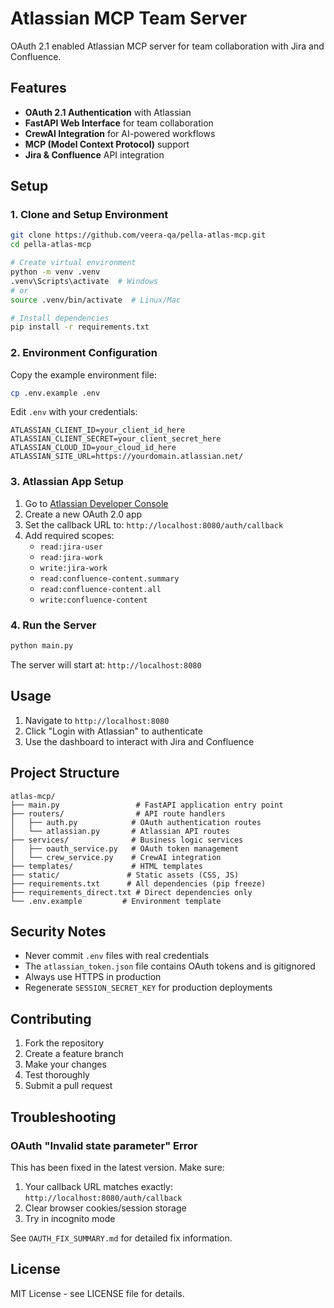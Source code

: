 # Atlassian MCP Team Server

OAuth 2.1 enabled Atlassian MCP server for team collaboration with Jira and Confluence.

## Features

- **OAuth 2.1 Authentication** with Atlassian
- **FastAPI Web Interface** for team collaboration
- **CrewAI Integration** for AI-powered workflows
- **MCP (Model Context Protocol)** support
- **Jira & Confluence** API integration

## Setup

### 1. Clone and Setup Environment

```bash
git clone https://github.com/veera-qa/pella-atlas-mcp.git
cd pella-atlas-mcp

# Create virtual environment
python -m venv .venv
.venv\Scripts\activate  # Windows
# or
source .venv/bin/activate  # Linux/Mac

# Install dependencies
pip install -r requirements.txt
```

### 2. Environment Configuration

Copy the example environment file:
```bash
cp .env.example .env
```

Edit `.env` with your credentials:
```env
ATLASSIAN_CLIENT_ID=your_client_id_here
ATLASSIAN_CLIENT_SECRET=your_client_secret_here
ATLASSIAN_CLOUD_ID=your_cloud_id_here
ATLASSIAN_SITE_URL=https://yourdomain.atlassian.net/
```

### 3. Atlassian App Setup

1. Go to [Atlassian Developer Console](https://developer.atlassian.com/console)
2. Create a new OAuth 2.0 app
3. Set the callback URL to: `http://localhost:8080/auth/callback`
4. Add required scopes:
   - `read:jira-user`
   - `read:jira-work`
   - `write:jira-work`
   - `read:confluence-content.summary`
   - `read:confluence-content.all`
   - `write:confluence-content`

### 4. Run the Server

```bash
python main.py
```

The server will start at: `http://localhost:8080`

## Usage

1. Navigate to `http://localhost:8080`
2. Click "Login with Atlassian" to authenticate
3. Use the dashboard to interact with Jira and Confluence

## Project Structure

```
atlas-mcp/
├── main.py                 # FastAPI application entry point
├── routers/                # API route handlers
│   ├── auth.py            # OAuth authentication routes
│   └── atlassian.py       # Atlassian API routes
├── services/              # Business logic services
│   ├── oauth_service.py   # OAuth token management
│   └── crew_service.py    # CrewAI integration
├── templates/             # HTML templates
├── static/               # Static assets (CSS, JS)
├── requirements.txt      # All dependencies (pip freeze)
├── requirements_direct.txt # Direct dependencies only
└── .env.example         # Environment template

```

## Security Notes

- Never commit `.env` files with real credentials
- The `atlassian_token.json` file contains OAuth tokens and is gitignored
- Always use HTTPS in production
- Regenerate `SESSION_SECRET_KEY` for production deployments

## Contributing

1. Fork the repository
2. Create a feature branch
3. Make your changes
4. Test thoroughly
5. Submit a pull request

## Troubleshooting

### OAuth "Invalid state parameter" Error

This has been fixed in the latest version. Make sure:
1. Your callback URL matches exactly: `http://localhost:8080/auth/callback`
2. Clear browser cookies/session storage
3. Try in incognito mode

See `OAUTH_FIX_SUMMARY.md` for detailed fix information.

## License

MIT License - see LICENSE file for details.
